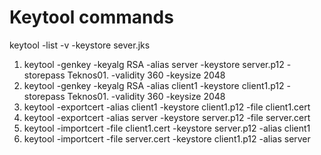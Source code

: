 # Keytool commands

keytool -list -v -keystore sever.jks

1. keytool -genkey -keyalg RSA -alias server -keystore server.p12 -storepass Teknos01. -validity 360 -keysize 2048
2. keytool -genkey -keyalg RSA -alias client1 -keystore client1.p12 -storepass Teknos01. -validity 360 -keysize 2048 
3. keytool -exportcert -alias client1 -keystore client1.p12 -file client1.cert
4. keytool -exportcert -alias server -keystore server.p12 -file server.cert
5. keytool -importcert -file client1.cert -keystore server.p12 -alias client1
6. keytool -importcert -file server.cert -keystore client1.p12 -alias server
